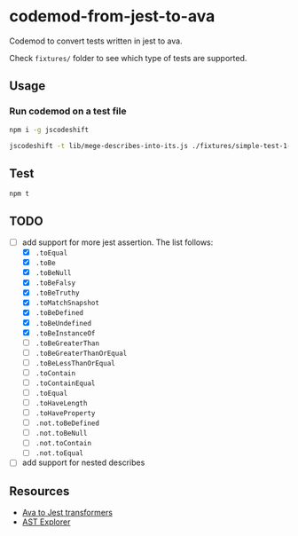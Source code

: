 # codemod-from-jest-to-ava

Codemod to convert tests written in jest to ava.

Check `fixtures/` folder to see which type of tests are supported.

## Usage

### Run codemod on a test file

```bash
npm i -g jscodeshift

jscodeshift -t lib/mege-describes-into-its.js ./fixtures/simple-test-1-input.js -d -p
```


## Test

`npm t`

## TODO

- [ ] add support for more jest assertion. The list follows:
  - [X] `.toEqual`
  - [X] `.toBe`
  - [X] `.toBeNull`
  - [X] `.toBeFalsy`
  - [X] `.toBeTruthy`
  - [X] `.toMatchSnapshot`
  - [X] `.toBeDefined`
  - [X] `.toBeUndefined`
  - [X] `.toBeInstanceOf`
  - [ ] `.toBeGreaterThan`
  - [ ] `.toBeGreaterThanOrEqual`
  - [ ] `.toBeLessThanOrEqual`
  - [ ] `.toContain`
  - [ ] `.toContainEqual`
  - [ ] `.toEqual`
  - [ ] `.toHaveLength`
  - [ ] `.toHaveProperty`
  - [ ] `.not.toBeDefined`
  - [ ] `.not.toBeNull`
  - [ ] `.not.toContain`
  - [ ] `.not.toEqual`
- [ ] add support for nested describes

## Resources

- [Ava to Jest transformers](https://github.com/skovhus/jest-codemods/blob/master/src/transformers/ava.js)
- [AST Explorer](https://astexplorer.net/)

